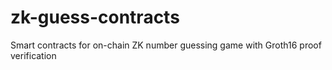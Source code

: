 # zk-guess-contracts
Smart contracts for on-chain ZK number guessing game with Groth16 proof verification
